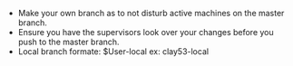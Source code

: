 * Make your own branch as to not disturb active machines on the master branch.
* Ensure you have the supervisors look over your changes before you push to the master branch.
* Local branch formate: $User-local ex: clay53-local
